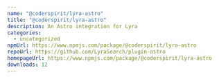```yaml
---
name: "@coderspirit/lyra-astro"
title: "@coderspirit/lyra-astro"
description: An Astro integration for Lyra
categories:
  - uncategorized
npmUrl: https://www.npmjs.com/package/@coderspirit/lyra-astro
repoUrl: https://github.com/LyraSearch/plugin-astro
homepageUrl: https://www.npmjs.com/package/@coderspirit/lyra-astro
downloads: 12
---
```

